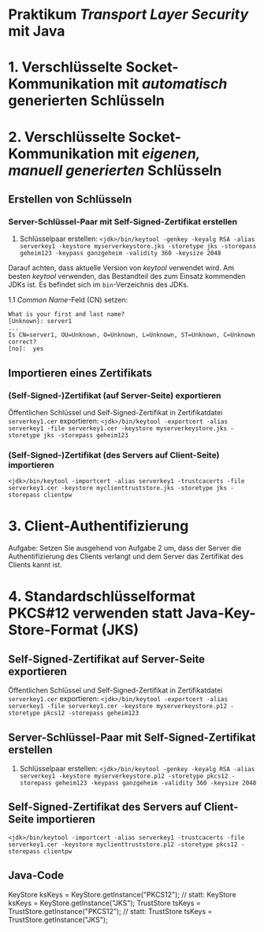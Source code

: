 # Praktikum *Transport Layer Security* mit Java

# 1. Verschlüsselte Socket-Kommunikation mit *automatisch* generierten Schlüsseln

# 2. Verschlüsselte Socket-Kommunikation mit *eigenen, manuell generierten* Schlüsseln

## Erstellen von Schlüsseln

### Server-Schlüssel-Paar mit Self-Signed-Zertifikat erstellen

1. Schlüsselpaar erstellen: `<jdk>/bin/keytool -genkey -keyalg RSA -alias serverkey1 -keystore myserverkeystore.jks -storetype jks -storepass geheim123 -keypass ganzgeheim -validity 360 -keysize 2048`

Darauf achten, dass aktuelle Version von *keytool* verwendet wird. Am besten *keytool* verwenden, das Bestandteil des zum Einsatz kommenden JDKs ist. Es befindet sich im `bin`-Verzeichnis des JDKs.

  1.1 *Common Name*-Feld (CN) setzen:
  ```
  What is your first and last name?
  [Unknown]: server1
  ...
  Is CN=server1, OU=Unknown, O=Unknown, L=Unknown, ST=Unknown, C=Unknown correct?
  [no]:  yes
  ```

## Importieren eines Zertifikats

### (Self-Signed-)Zertifikat (auf Server-Seite) exportieren

Öffentlichen Schlüssel und Self-Signed-Zertifikat in Zertifikatdatei `serverkey1.cer` exportieren: `<jdk>/bin/keytool -exportcert -alias serverkey1 -file serverkey1.cer -keystore myserverkeystore.jks -storetype jks -storepass geheim123` 

### (Self-Signed-)Zertifikat (des Servers auf Client-Seite) importieren

`<jdk>/bin/keytool -importcert -alias serverkey1 -trustcacerts -file serverkey1.cer -keystore myclienttruststore.jks -storetype jks -storepass clientpw`

# 3. Client-Authentifizierung

Aufgabe: Setzen Sie ausgehend von Aufgabe 2 um, dass der Server die Authentifizierung des Clients verlangt und dem Server das Zertifikat des Clients kannt ist. 

# 4. Standardschlüsselformat PKCS#12 verwenden statt Java-Key-Store-Format (JKS)

## Self-Signed-Zertifikat auf Server-Seite exportieren

Öffentlichen Schlüssel und Self-Signed-Zertifikat in Zertifikatdatei `serverkey1.cer` exportieren: `<jdk>/bin/keytool -exportcert -alias serverkey1 -file serverkey1.cer -keystore myserverkeystore.p12 -storetype pkcs12 -storepass geheim123`

## Server-Schlüssel-Paar mit Self-Signed-Zertifikat erstellen

1. Schlüsselpaar erstellen: `<jdk>/bin/keytool -genkey -keyalg RSA -alias serverkey1 -keystore myserverkeystore.p12 -storetype pkcs12 -storepass geheim123 -keypass ganzgeheim -validity 360 -keysize 2048`

## Self-Signed-Zertifikat des Servers auf Client-Seite importieren

`<jdk>/bin/keytool -importcert -alias serverkey1 -trustcacerts -file serverkey1.cer -keystore myclienttruststore.p12 -storetype pkcs12 -storepass clientpw`

## Java-Code

KeyStore ksKeys = KeyStore.getInstance("PKCS12"); // statt: KeyStore ksKeys = KeyStore.getInstance("JKS");
TrustStore tsKeys = TrustStore.getInstance("PKCS12"); // statt: TrustStore tsKeys = TrustStore.getInstance("JKS");
